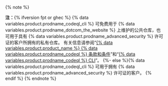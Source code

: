 {% note %}

**注：**{% ifversion fpt or ghec %}
{% data variables.product.prodname_codeql_cli %} 可免费用于 {% data variables.product.prodname_dotcom_the_website %} 上维护的公共仓库，也可用于具有 {% data variables.product.prodname_advanced_security %} 许可证的客户所拥有的私有仓库。 有关信息请参阅“[{% data variables.product.product_name %} {% data variables.product.prodname_codeql %} 条款和条件](https://securitylab.github.com/tools/codeql/license)”和“[{% data variables.product.prodname_codeql %} CLI](https://codeql.github.com/docs/codeql-cli/)”。
{%- else %}{% data variables.product.prodname_codeql_cli %} 可用于拥有 {% data variables.product.prodname_advanced_security %} 许可证的客户。
{% endif %}
{% endnote %}
